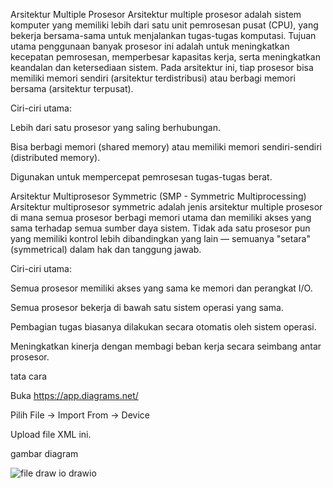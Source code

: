 Arsitektur Multiple Prosesor
Arsitektur multiple prosesor adalah sistem komputer yang memiliki lebih dari satu unit pemrosesan pusat (CPU), yang bekerja bersama-sama untuk menjalankan tugas-tugas komputasi. Tujuan utama penggunaan banyak prosesor ini adalah untuk meningkatkan kecepatan pemrosesan, memperbesar kapasitas kerja, serta meningkatkan keandalan dan ketersediaan sistem. Pada arsitektur ini, tiap prosesor bisa memiliki memori sendiri (arsitektur terdistribusi) atau berbagi memori bersama (arsitektur terpusat).

Ciri-ciri utama:

Lebih dari satu prosesor yang saling berhubungan.

Bisa berbagi memori (shared memory) atau memiliki memori sendiri-sendiri (distributed memory).

Digunakan untuk mempercepat pemrosesan tugas-tugas berat.

Arsitektur Multiprosesor Symmetric (SMP - Symmetric Multiprocessing)
Arsitektur multiprosesor symmetric adalah jenis arsitektur multiple prosesor di mana semua prosesor berbagi memori utama dan memiliki akses yang sama terhadap semua sumber daya sistem. Tidak ada satu prosesor pun yang memiliki kontrol lebih dibandingkan yang lain — semuanya "setara" (symmetrical) dalam hak dan tanggung jawab.

Ciri-ciri utama:

Semua prosesor memiliki akses yang sama ke memori dan perangkat I/O.

Semua prosesor bekerja di bawah satu sistem operasi yang sama.

Pembagian tugas biasanya dilakukan secara otomatis oleh sistem operasi.

Meningkatkan kinerja dengan membagi beban kerja secara seimbang antar prosesor.

tata cara 

Buka https://app.diagrams.net/

Pilih File → Import From → Device

Upload file XML ini.

gambar diagram


![file draw io drawio](https://github.com/user-attachments/assets/6f5ea0e8-1071-4367-bae8-0cb96a08053b)


